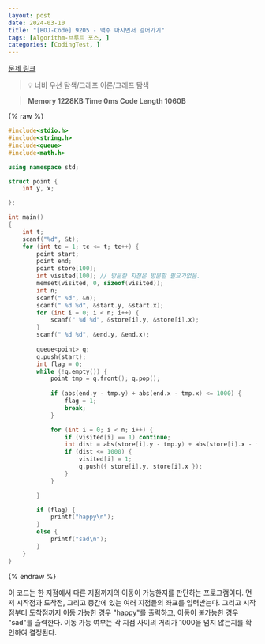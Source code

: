 ```yaml
---
layout: post
date: 2024-03-10
title: "[BOJ-Code] 9205 - 맥주 마시면서 걸어가기"
tags: [Algorithm-브루트 포스, ]
categories: [CodingTest, ]
---
```



[문제 링크](https://www.acmicpc.net/problem/9205)


> 💡 너비 우선 탐색/그래프 이론/그래프 탐색


> **Memory   1228KB                                   Time   0ms                               Code Length   1060B**



{% raw %}
```c++
#include<stdio.h>
#include<string.h>
#include<queue>
#include<math.h>

using namespace std;

struct point {
	int y, x;

};

int main()
{
	int t; 
	scanf("%d", &t);
	for (int tc = 1; tc <= t; tc++) {
		point start;
		point end;
		point store[100];
		int visited[100]; // 방문한 지점은 방문할 필요가없음.
		memset(visited, 0, sizeof(visited));
		int n;
		scanf(" %d", &n);
		scanf(" %d %d", &start.y, &start.x);
		for (int i = 0; i < n; i++) {
			scanf(" %d %d", &store[i].y, &store[i].x);
		}
		scanf(" %d %d", &end.y, &end.x);
		
		queue<point> q;
		q.push(start);
		int flag = 0;
		while (!q.empty()) {
			point tmp = q.front(); q.pop();
			
			if (abs(end.y - tmp.y) + abs(end.x - tmp.x) <= 1000) {
				flag = 1;
				break;
			}

			for (int i = 0; i < n; i++) {
				if (visited[i] == 1) continue;
				int dist = abs(store[i].y - tmp.y) + abs(store[i].x - tmp.x);
				if (dist <= 1000) {
					visited[i] = 1;
					q.push({ store[i].y, store[i].x });
				}
			}

		}

		if (flag) {
			printf("happy\n");
		}
		else {
			printf("sad\n");
		}
	}
}
```
{% endraw %}



이 코드는 한 지점에서 다른 지점까지의 이동이 가능한지를 판단하는 프로그램이다. 먼저 시작점과 도착점, 그리고 중간에 있는 여러 지점들의 좌표를 입력받는다. 그리고 시작점부터 도착점까지 이동 가능한 경우 "happy"를 출력하고, 이동이 불가능한 경우 "sad"를 출력한다. 이동 가능 여부는 각 지점 사이의 거리가 1000을 넘지 않는지를 확인하여 결정된다.

